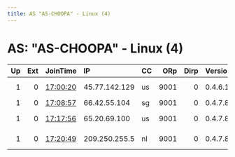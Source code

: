 ```yaml
---
title: AS "AS-CHOOPA" - Linux (4)
---
```


# AS: "AS-CHOOPA" - Linux (4)

|   Up |   Ext | JoinTime                                                                                              | IP            | CC   |   ORp |   Dirp | Version   | Contact                   | Nickname            |   eFamMembers |
|-----:|------:|:------------------------------------------------------------------------------------------------------|:--------------|:-----|------:|-------:|:----------|:--------------------------|:--------------------|--------------:|
|    1 |     0 | [17:00:20](https://nusenu.github.io/OrNetStats/w/relay/E25FF83CB2A932BD44CDCE911AFD9BCEAFB093E5.html) | 45.77.142.129 | us   |  9001 |      0 | 0.4.6.10  | DeltaHosting donate.delta | DeltaHostingRelayDE |             1 |
|    1 |     0 | [17:08:57](https://nusenu.github.io/OrNetStats/w/relay/986D0013EE63DE91FACAC72002D6CD486FF92015.html) | 66.42.55.104  | sg   |  9001 |      0 | 0.4.7.8   | None                      | DeltaHostingRelaySI |             1 |
|    1 |     0 | [17:17:56](https://nusenu.github.io/OrNetStats/w/relay/D12CF5A9174CE8BA5B5D2459F93CC980FAFB0CF4.html) | 65.20.69.100  | us   |  9001 |      0 | 0.4.7.8   | DeltaHosting donate.delta | DeltaHostingRelayIN |             1 |
|    1 |     0 | [17:20:49](https://nusenu.github.io/OrNetStats/w/relay/2E1A8DEBE661B5D09AE0D5F473EED3168DF84A83.html) | 209.250.255.5 | nl   |  9001 |      0 | 0.4.7.8   | DeltaHosting donate.delta | DeltaHostingRelayNL |             1 |
